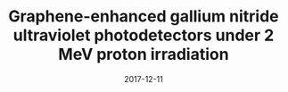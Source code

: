 ---
title: "Graphene-enhanced gallium nitride ultraviolet photodetectors under 2 MeV proton irradiation"
collection: publications
permalink: /publication/2017-12-11-UVPhoto_1
date: 2017-12-11
venue: 'Applied Physics Letters'
paperurl: 'https://doi.org/10.1063/1.5005797'
citation: 'Miller, R. A., So, H., Chiamori, H. C., <b>Dowling, K. M.</b>, Wang, Y., and Senesky, D.G., “Graphene-enhanced gallium nitride ultraviolet photodetectors under 2 MeV proton irradiation,” Applied Physics Letters, vol. 111, no. 24, 241902, 2017'
link: 'https://doi.org/10.1063/1.5005797'
category: 'UVPhoto'

---